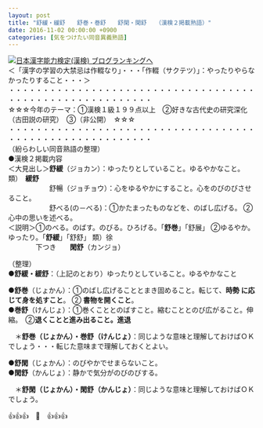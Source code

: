 ```yaml
---
layout: post
title: "舒緩・緩舒　　舒巻・巻舒　　舒閑・閑舒　　（漢検２掲載熟語）"
date: 2016-11-02 00:00:00 +0900
categories: [気をつけたい同音異義熟語]
---
```


[![](/syuusyuu9701/assets/images/舒緩・緩舒-舒巻・巻舒-舒閑・閑舒-（漢検２掲載熟語）-br_c_3028_1.gif)](http://blog.with2.net/link.php?1659096:3028 "日本漢字能力検定(漢検) ブログランキングへ")[日本漢字能力検定(漢検) ブログランキングへ](http://blog.with2.net/link.php?1659096:3028)  
＜「漢字の学習の大禁忌は作輟なり」・・・「作輟（サクテツ）」：やったりやらなかったりすること・・・＞  
・・・・・・・・・・・・・・・・・・・・・・・・・・・・・・・・・・・・・・・・・・・・・・・・・・・・・・・・・  
☆☆☆今年のテーマ：①漢検１級１９９点以上　②好きな古代史の研究深化（古田説の研究）　③（非公開）　☆☆☆　　  
・・・・・・・・・・・・・・・・・・・・・・・・・・・・・・・・・・・・・・・・・・・・・・・・・・・・・・・・・  
（紛らわしい同音熟語の整理）  
●漢検２掲載内容  
＜大見出し＞**舒緩**（ジョカン）：ゆったりとしていること。ゆるやかなこと。 類）　**緩舒**  
　　　　　　舒暢（ジョチョウ）：心をゆるやかにすること。心をのびのびさせること。  
　　　　　　舒べる(の－べる)：①かたまったものなどを、のばし広げる。 ②心中の思いを述べる。  
＜説明＞①のべる。のばす。のびる。ひろげる。「**舒巻**」「舒展」 ②ゆるやか。ゆったり。「**舒緩**」「舒舒」 類）徐  
　　　　下つき　　**閑舒**（カンジョ）  
  
（整理）  
●**舒緩・緩舒**：（上記のとおり）ゆったりとしていること。ゆるやかなこと  
  
●**舒巻**（じょかん）：①のばし広げることとまき固めること。転じて、**時勢 に応じて身を処すこと**。 ② **書物を開くこと**。  
●**巻舒**（けんじょ）：①巻くこととのばすこと。縮むこととのび広がること。伸縮。　②**退くことと進み出ること。進退**  
  
　＊**舒巻（じょかん）・巻舒（けんじょ）**：同じような意味と理解しておけばＯＫでしょう・・・転じた意味まで理解しておくとよい。  
  
●**舒閑**（じょかん）：のびやかでせまらないこと。  
●**閑舒**（かんじょ）：静かで気分がのびのびする。  
  
　＊**舒閑（じょかん）・閑舒（かんじょ）**：同じような意味と理解しておけばＯＫでしょう。  
  
👍👍👍　🐒　👍👍👍  